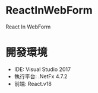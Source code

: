 # ReactInWebForm
 React In WebForm

# 開發環境
* IDE: Visual Studio 2017
* 執行平台: .NetFx 4.7.2
* 前端: React.v18  
